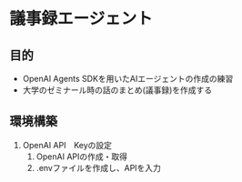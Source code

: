 # 議事録エージェント

## 目的
- OpenAI Agents SDKを用いたAIエージェントの作成の練習
- 大学のゼミナール時の話のまとめ(議事録)を作成する

## 環境構築
1. OpenAI API　Keyの設定
    1. OpenAI APIの作成・取得
    1. .envファイルを作成し、APIを入力

